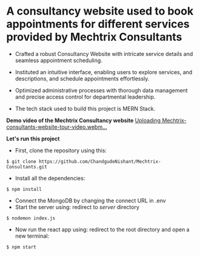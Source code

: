 # A consultancy website used to book appointments for different services provided by Mechtrix Consultants

- Crafted a robust Consultancy Website with intricate service details and seamless appointment scheduling.
- Instituted an intuitive interface, enabling users to explore services, and descriptions, and schedule appointments effortlessly.
- Optimized administrative processes with thorough data management and precise access control for departmental leadership.

- The tech stack used to build this project is MERN Stack.

**Demo video of the Mechtrix Consultancy website**
[Uploading Mechtrix-consultants-website-tour-video.webm…]()


**Let's run this project**
- First, clone the repository using this:
```
$ git clone https://github.com/ChandgudeNishant/Mechtrix-Consultants.git
```
- Install all the dependencies:
```
$ npm install
```
- Connect the MongoDB by changing the connect URL in .env 
- Start the server using:
  redirect to *server* directory
```
$ nodemon index.js
```
- Now run the react app using:
  redirect to the root directory and open a new terminal:
```
$ npm start
``` 
